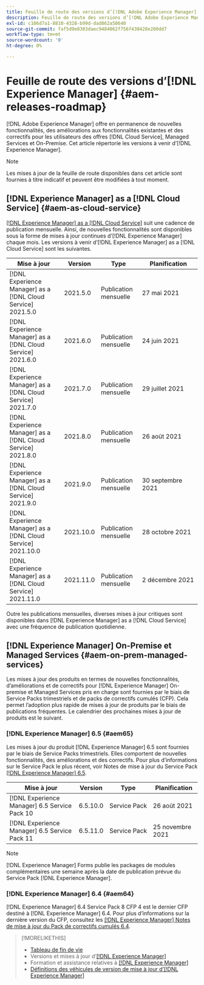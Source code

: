 ```yaml
---
title: Feuille de route des versions d’[!DNL Adobe Experience Manager]
description: Feuille de route des versions d’[!DNL Adobe Experience Manager]
exl-id: c106d7a1-8810-4328-b99d-dad862a50640
source-git-commit: faf5d9e8303daec9484062f756f430428e280dd7
workflow-type: tm+mt
source-wordcount: '0'
ht-degree: 0%

---
```


# Feuille de route des versions d’[!DNL Experience Manager] {#aem-releases-roadmap}

[!DNL Adobe Experience Manager] offre en permanence de nouvelles fonctionnalités, des améliorations aux fonctionnalités existantes et des correctifs pour les utilisateurs des offres [!DNL Cloud Service], Managed Services et On-Premise. Cet article répertorie les versions à venir d’[!DNL Experience Manager].

>[!NOTE]
>
>Les mises à jour de la feuille de route disponibles dans cet article sont fournies à titre indicatif et peuvent être modifiées à tout moment.

## [!DNL Experience Manager] as a [!DNL Cloud Service] {#aem-as-cloud-service}

[[!DNL Experience Manager] as a  [!DNL Cloud Service]](https://experienceleague.adobe.com/docs/experience-manager-cloud-service/release-notes/home.html?lang=fr) suit une cadence de publication mensuelle. Ainsi, de nouvelles fonctionnalités sont disponibles sous la forme de mises à jour continues d’[!DNL Experience Manager] chaque mois. Les versions à venir d’[!DNL Experience Manager] as a [!DNL Cloud Service] sont les suivantes.

| Mise à jour | Version | Type | Planification |
|---|---|---|---|
| [!DNL Experience Manager] as a [!DNL Cloud Service] 2021.5.0 | 2021.5.0 | Publication mensuelle | 27 mai 2021 |
| [!DNL Experience Manager] as a [!DNL Cloud Service] 2021.6.0 | 2021.6.0 | Publication mensuelle | 24 juin 2021 |
| [!DNL Experience Manager] as a [!DNL Cloud Service] 2021.7.0 | 2021.7.0 | Publication mensuelle | 29 juillet 2021 |
| [!DNL Experience Manager] as a [!DNL Cloud Service] 2021.8.0 | 2021.8.0 | Publication mensuelle | 26 août 2021 |
| [!DNL Experience Manager] as a [!DNL Cloud Service] 2021.9.0 | 2021.9.0 | Publication mensuelle | 30 septembre 2021 |
| [!DNL Experience Manager] as a [!DNL Cloud Service] 2021.10.0 | 2021.10.0 | Publication mensuelle | 28 octobre 2021 |
| [!DNL Experience Manager] as a [!DNL Cloud Service] 2021.11.0 | 2021.11.0 | Publication mensuelle | 2 décembre 2021 |

Outre les publications mensuelles, diverses mises à jour critiques sont disponibles dans [!DNL Experience Manager] as a [!DNL Cloud Service] avec une fréquence de publication quotidienne.

## [!DNL Experience Manager] On-Premise et Managed Services {#aem-on-prem-managed-services}

Les mises à jour des produits en termes de nouvelles fonctionnalités, d’améliorations et de correctifs pour [!DNL Experience Manager] On-premise et Managed Services pris en charge sont fournies par le biais de Service Packs trimestriels et de packs de correctifs cumulés (CFP). Cela permet l’adoption plus rapide de mises à jour de produits par le biais de publications fréquentes. Le calendrier des prochaines mises à jour de produits est le suivant.

### [!DNL Experience Manager] 6.5 {#aem65}

Les mises à jour du produit [!DNL Experience Manager] 6.5 sont fournies par le biais de Service Packs trimestriels. Elles comportent de nouvelles fonctionnalités, des améliorations et des correctifs. Pour plus d’informations sur le Service Pack le plus récent, voir Notes de mise à jour du Service Pack [[!DNL Experience Manager]  6.5](https://experienceleague.adobe.com/docs/experience-manager-65/release-notes/service-pack/sp-release-notes.html?lang=fr).

| Mise à jour | Version | Type | Planification |
|---|---|---|---|
| [!DNL Experience Manager] 6.5 Service Pack 10 | 6.5.10.0 | Service Pack | 26 août 2021 |
| [!DNL Experience Manager] 6.5 Service Pack 11 | 6.5.11.0 | Service Pack | 25 novembre 2021 |

>[!NOTE]
>
>[!DNL Experience Manager] Forms publie les packages de modules complémentaires une semaine après la date de publication prévue du Service Pack [!DNL Experience Manager].

### [!DNL Experience Manager] 6.4 {#aem64}

[!DNL Experience Manager] 6.4 Service Pack 8 CFP 4 est le dernier CFP destiné à [!DNL Experience Manager] 6.4. Pour plus d’informations sur la dernière version du CFP, consultez les [[!DNL Experience Manager] Notes de mise à jour du Pack de correctifs cumulés 6.4](https://experienceleague.adobe.com/docs/experience-manager-64/release-notes/cfp-release-notes.html?lang=fr).

>[!MORELIKETHIS]
>
>* [Tableau de fin de vie](https://helpx.adobe.com/fr/support/programs/eol-matrix.html)
>* Versions et mises à jour d’[[!DNL Experience Manager] ](https://experienceleague.adobe.com/docs/experience-manager-release-information/aem-release-updates/aem-releases-updates.html?lang=fr)
>* Formation et assistance relatives à [[!DNL Experience Manager] ](https://experienceleague.adobe.com/docs/experience-manager-cloud-service.html?lang=fr)
>* [Définitions des véhicules de version de mise à jour d’[!DNL Experience Manager]](/help/update-release-vehicle-definitions.md)


